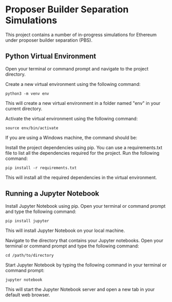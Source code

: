 # Proposer Builder Separation Simulations
This project contains a number of in-progress simulations for Ethereum under proposer builder separation (PBS).

## Python Virtual Environment 
Open your terminal or command prompt and navigate to the project directory.

Create a new virtual environment using the following command:

`python3 -m venv env`

This will create a new virtual environment in a folder named "env" in your current directory.

Activate the virtual environment using the following command:

`source env/bin/activate`

If you are using a Windows machine, the command should be:

Install the project dependencies using pip. You can use a requirements.txt file to list all the dependencies required for the project. Run the following command:

`pip install -r requirements.txt`

This will install all the required dependencies in the virtual environment.

## Running a Jupyter Notebook

Install Jupyter Notebook using pip. Open your terminal or command prompt and type the following command:

`pip install jupyter`

This will install Jupyter Notebook on your local machine.

Navigate to the directory that contains your Jupyter notebooks. Open your terminal or command prompt and type the following command:

`cd /path/to/directory`

Start Jupyter Notebook by typing the following command in your terminal or command prompt:

`jupyter notebook`

This will start the Jupyter Notebook server and open a new tab in your default web browser.